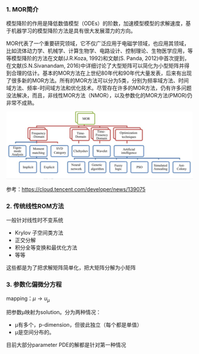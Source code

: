 ### 1. MOR简介

模型降阶的作用是降低数值模型（ODEs）的阶数，加速模型模型的求解速度，基于机器学习的模型降阶方法是具有很大发展潜力的方向。

MOR代表了一个重要研究领域，它不仅广泛应用于电磁学领域，也应用其领域，比如流体动力学、机械学、计算生物学、电路设计、控制理论、生物医学应用，等等模型降阶的方法在文献(J.R.Koza, 1992)和文献(S. Panda, 2012)中首次提到，在文献(S.N.Sivanandam, 2016)中详细讨论了大型矩阵可以简化为小型矩阵并得到合理的估计。基本的MOR方法在上世纪80年代和90年代大量发表，后来有出现了很多新的MOR方法。所有的MOR方法可以分为5类，分别为频率域方法、时间域方法、频率-时间域方法和优化技术。尽管存在许多的MOR方法，仍有许多问题没法解决，而且，非线性MOR方法（NMOR），以及参数化的MOR方法(PMOR)仍非常不成熟。

![image-20210805081039581](../imags/image-20210805081039581.png)

参考：https://cloud.tencent.com/developer/news/139075

### 2. 传统线性ROM方法

一般针对线性时不变系统

- Krylov 子空间类方法
- 正交分解
- 积分全等变换和最优化方法
- 等等

这些都是为了把求解矩阵简单化，把大矩阵分解为小矩阵

### 3. 参数化偏微分方程

mapping：$\mu\rightarrow u_{\mu}$

把参数μ映射为solution。分为两种情况：

- μ有多个，p-dimension，但彼此独立（每个都是单值）
- μ是空间分布的。

目前大部分parameter PDE的解都是针对第一种情况

